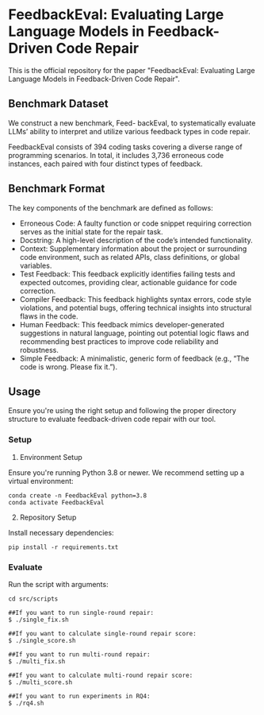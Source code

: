 # FeedbackEval: Evaluating Large Language Models in Feedback-Driven Code Repair

This is the official repository for the paper "FeedbackEval: Evaluating Large Language Models in Feedback-Driven Code
Repair".

## Benchmark Dataset

We construct a new benchmark, Feed-
backEval, to systematically evaluate LLMs’ ability to interpret and
utilize various feedback types in code repair.

FeedbackEval consists of 394 coding tasks covering a diverse range of programming scenarios. In total, it includes 3,736
erroneous code instances, each paired with four distinct types of
feedback.

## Benchmark Format

The key components of the benchmark are defined as follows:

* Erroneous Code: A faulty function or code snippet requiring
  correction serves as the initial state for the repair task.
* Docstring: A high-level description of the code’s intended functionality.
* Context: Supplementary information about the project or surrounding code environment, such as related APIs, class
  definitions, or global variables.
* Test Feedback: This feedback explicitly identifies failing tests and expected outcomes,
  providing clear, actionable guidance for code correction.
* Compiler Feedback: This feedback highlights syntax errors, code style violations,
  and potential bugs, offering technical insights into structural
  flaws in the code.
* Human Feedback: This feedback mimics developer-generated suggestions in natural language, pointing out potential logic
  flaws and recommending
  best practices to improve code reliability and robustness.
* Simple Feedback: A minimalistic, generic form of feedback
  (e.g., “The code is wrong. Please fix it.”).

## Usage

Ensure you're using the right setup and following the proper directory structure to evaluate feedback-driven code repair
with our tool.

### Setup

1. Environment Setup

Ensure you're running Python 3.8 or newer. We recommend setting up a virtual environment:

```
conda create -n FeedbackEval python=3.8
conda activate FeedbackEval
```

2. Repository Setup

Install necessary dependencies:
```
pip install -r requirements.txt
```

### Evaluate

Run the script with arguments:
```
cd src/scripts

##If you want to run single-round repair:
$ ./single_fix.sh

##If you want to calculate single-round repair score:
$ ./single_score.sh

##If you want to run multi-round repair:
$ ./multi_fix.sh

##If you want to calculate multi-round repair score:
$ ./multi_score.sh

##If you want to run experiments in RQ4:
$ ./rq4.sh
```
